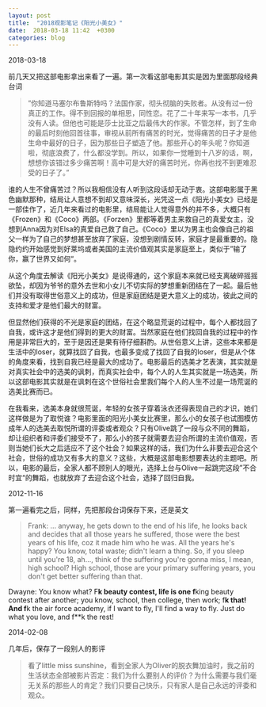 ```yaml
---
layout: post
title:  "2018观影笔记《阳光小美女》"
date:  2018-03-18 11:42  +0300
categories: blog
---
```


2018-03-18

前几天又把这部电影拿出来看了一遍。第一次看这部电影其实是因为里面那段经典台词

> ”你知道马塞尔布鲁斯特吗？法国作家，彻头彻脑的失败者。从没有过一份真正的工作。得不到回报的单相思，同性恋。花了二十年来写一本书，几乎没有人读。但他也可能是莎士比亚之后最伟大的作家。不管怎样，到了生命的最后时刻他回首往事，审视从前所有痛苦的时光，觉得痛苦的日子才是他生命中最好的日子，因为那些日子塑造了他。那些开心的年头呢？你知道啦，彻底浪费了，什么都没学到。所以，如果你一觉睡到十八岁的话，啊，想想你该错过多少痛苦啊！高中可是大好的痛苦时光，你再也找不到更难忍受的日子了。”

谁的人生不曾痛苦过？所以我相信没有人听到这段话却无动于衷。这部电影属于黑色幽默那种，结局让人意想不到却又意味深长，光凭这一点《阳光小美女》已经是一部佳作了，近几年来看过的电影里，结局能让人觉得意外的并不多，大概只有《Frozen》和《Coco》两部。《Forzen》里都等着男主来救自己的真爱女主，没想到Anna因为对Elsa的真爱自己救了自己。《Coco》里以为男主也会像自己的祖父一样为了自己的梦想甚至放弃了家庭，没想到剧情反转，家庭才是最重要的。隐隐约约开始感觉到好莱坞或者美国的主流价值观其实是家庭至上，类似于”输了你，赢了世界又如何“。

从这个角度去解读《阳光小美女》是说得通的，这个家庭本来就已经支离破碎摇摇欲坠，却因为爷爷的意外去世和小女儿不切实际的梦想重新团结在了一起。最后他们并没有取得世俗意义上的成功，但是家庭团结是更大意义上的成功，彼此之间的支持和爱才是他们最大的财富。

但显然他们获得的不光是家庭的团结，在这个略显荒诞的过程中，每个人都找回了自我，或许这才是他们得到的更大的财富。当然家庭在他们找回自我的过程中的作用是非常巨大的，至于是因还是果有待仔细斟酌。从世俗意义上讲，这些本来都是生活中的loser，就算找回了自我，也最多变成了找回了自我的loser，但是从个体的角度来看，找到自我已经是最大的成功了。电影最后的选美才艺表演，其实就是对真实社会中的选美的讽刺，而真实社会中，每个人的人生其实就是一场选美，所以这部电影其实就是在讽刺在这个世俗社会里我们每个人的人生不过是一场荒诞的选美比赛而已。

在我看来，选美本身就很荒诞，年轻的女孩子穿着泳衣还得表现自己的才识，她们这样做是为了取悦谁？电影里面的阳光小美女比赛里，那么小的女孩子也试图模仿成年人的选美去取悦所谓的评委或者观众？只有Olive跳了一段与众不同的舞蹈，却让组织者和评委们接受不了，那么小的孩子就需要去迎合所谓的主流价值观，否则当她们长大之后适应不了这个社会？如果这样的话，我们为什么非要去迎合这个社会，世俗的成功又有多大的意义？这些，大概是这部电影想要表达的主题吧。所以，电影的最后，全家人都不顾别人的眼光，选择上台与Olive一起跳完这段”不合时宜“的舞蹈，也就放弃了去迎合这个社会，选择了回归自我。

2012-11-16

第一遍看完之后，同样，先把那段台词保存下来，还是英文

>Frank: … anyway, he gets down to the end of his life, he looks back and decides that all those years he suffered, those were the best years of his life, coz it made him who he was. All the years he's happy? You know, total waste; didn't learn a thing. So, if you sleep until you're 18, ah…, think of the suffering you're gonna miss, I mean, high school? High school, those are your primary suffering years, you don't get better suffering than that.
>
Dwayne: You know what? F**k beauty contest, life is one f**king beauty contest after another; you know, school, then college, then work; f**k that! And f**k the air force academy, if I want to fly, I'll find a way to fly. Just do what you love, and f**k the rest!

2014-02-08

几年后，保存了一段别人的影评

>看了little miss sunshine，看到全家人为Oliver的脱衣舞加油时，我之前的生活状态全部被影片否定：我们为什么要别人的评价？为什么需要与我们毫无关系的那些人的肯定？我们只要自己快乐，只有家人是自己永远的评委和观众。

<!--end-->
